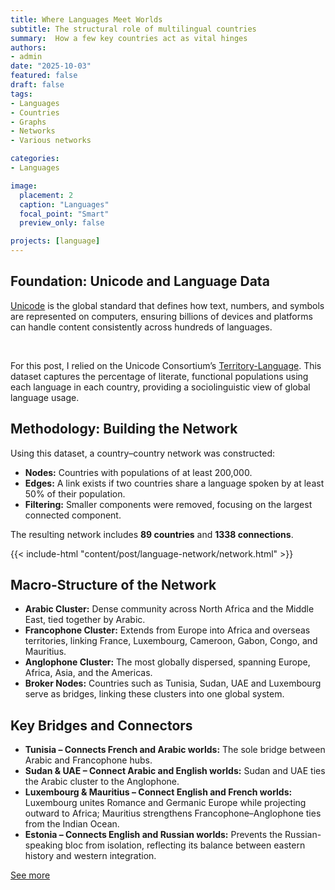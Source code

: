 ```yaml
---
title: Where Languages Meet Worlds
subtitle: The structural role of multilingual countries
summary:  How a few key countries act as vital hinges
authors:
- admin
date: "2025-10-03"
featured: false
draft: false
tags: 
- Languages
- Countries
- Graphs
- Networks
- Various networks

categories:
- Languages

image:
  placement: 2
  caption: "Languages"
  focal_point: "Smart"
  preview_only: false

projects: [language]
---
```


## Foundation: Unicode and Language Data

[Unicode](https://home.unicode.org/) is the global standard that defines how text, numbers, and symbols are represented on computers, ensuring billions of devices and platforms can handle content consistently across hundreds of languages. 

<br>

For this post, I relied on the Unicode Consortium’s [Territory-Language](https://www.unicode.org/cldr/charts/47/supplemental/territory_language_information.html). This dataset captures the percentage of literate, functional populations using each language in each country, providing a sociolinguistic view of global language usage.

## Methodology: Building the Network
Using this dataset, a country–country network was constructed:  

- **Nodes:** Countries with populations of at least 200,000.  
- **Edges:** A link exists if two countries share a language spoken by at least 50% of their population.  
- **Filtering:** Smaller components were removed, focusing on the largest connected component.  

The resulting network includes **89 countries** and **1338 connections**. 

{{< include-html "content/post/language-network/network.html" >}}

## Macro-Structure of the Network
- **Arabic Cluster:** Dense community across North Africa and the Middle East, tied together by Arabic.  
- **Francophone Cluster:** Extends from Europe into Africa and overseas territories, linking France, Luxembourg, Cameroon, Gabon, Congo, and Mauritius.  
- **Anglophone Cluster:** The most globally dispersed, spanning Europe, Africa, Asia, and the Americas.  
- **Broker Nodes:** Countries such as Tunisia, Sudan, UAE and Luxembourg serve as bridges, linking these clusters into one global system.

## Key Bridges and Connectors
- **Tunisia – Connects French and Arabic worlds:** The sole bridge between Arabic and Francophone hubs.
- **Sudan & UAE – Connect Arabic and English worlds:** Sudan and UAE ties the Arabic cluster to the Anglophone.
- **Luxembourg & Mauritius – Connect English and French worlds:** Luxembourg unites Romance and Germanic Europe while projecting outward to Africa; Mauritius strengthens Francophone–Anglophone ties from the Indian Ocean.  
- **Estonia – Connects English and Russian worlds:** Prevents the Russian-speaking bloc from isolation, reflecting its balance between eastern history and western integration.

[See more](slide_language.pdf)

<!-- {{< include-html "content/post/language-network/plot.html" >}} -->